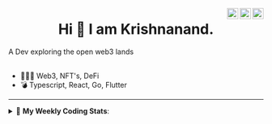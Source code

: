 <a href="https://twitter.com/incrypto32" target="_blank" rel="nofollow"><img align="right" alt="Pratik's Twitter" width="22px" src="https://cdn.jsdelivr.net/npm/simple-icons@v3/icons/twitter.svg" /></a><a href="https://www.linkedin.com/in/incrypto32" target="_blank" rel="nofollow"><img align="right" alt="Pratik's Linkdein" width="22px" src="https://cdn.jsdelivr.net/npm/simple-icons@v3/icons/linkedin.svg" /></a><a href="https://www.instagram.com/incrypto32" target="_blank" rel="nofollow"><img align="right" alt="Insta" width="22px" src="https://cdn.jsdelivr.net/npm/simple-icons@v3/icons/instagram.svg" /></a>

<center><h1> Hi 👋 I am Krishnanand. </h1></center>
A Dev exploring the open web3 lands

 <br /> 
 <br /> 

 
- 👨🏽‍💻  Web3, NFT's, DeFi
- 💣  Typescript, React, Go, Flutter
<!-- - 🌐 Visit my [porfolio website](https://incrypt32.github.io/) for complete background and contact. -->


---


<details> 
 <summary>🤖 <b>My Weekly Coding Stats</b>: </summary>
<br>

<!--START_SECTION:waka-->

```text
Rust              8 hrs 10 mins   ████████████▒░░░░░░░░░░░░   49.29 %
TypeScript        5 hrs 24 mins   ████████░░░░░░░░░░░░░░░░░   32.56 %
YAML              47 mins         █▒░░░░░░░░░░░░░░░░░░░░░░░   04.78 %
JSON              46 mins         █░░░░░░░░░░░░░░░░░░░░░░░░   04.64 %
GraphQL           38 mins         █░░░░░░░░░░░░░░░░░░░░░░░░   03.90 %
```

<!--END_SECTION:waka-->

</details>


